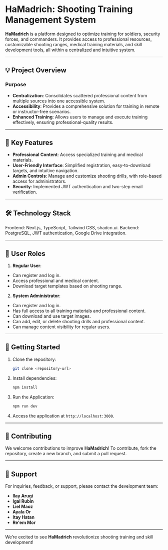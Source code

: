 
# HaMadrich: Shooting Training Management System

**HaMadrich** is a platform designed to optimize training for soldiers, security forces, and commanders. It provides access to professional resources, customizable shooting ranges, medical training materials, and skill development tools, all within a centralized and intuitive system.

---

## 💡 Project Overview

### Purpose
- **Centralization**: Consolidates scattered professional content from multiple sources into one accessible system.
- **Accessibility**: Provides a comprehensive solution for training in remote or instructor-free scenarios.
- **Enhanced Training**: Allows users to manage and execute training effectively, ensuring professional-quality results.

---

## 🌟 Key Features

- **Professional Content**: Access specialized training and medical materials.
- **User-Friendly Interface**: Simplified registration, easy-to-download targets, and intuitive navigation.
- **Admin Controls**: Manage and customize shooting drills, with role-based access for administrators.
- **Security**: Implemented JWT authentication and two-step email verification.

---

## 🛠️ Technology Stack

Frontend: Next.js, TypeScript, Tailwind CSS, shadcn.ui.
Backend: PostgreSQL, JWT authentication, Google Drive integration.

---

## 🔑 User Roles

1. **Regular User**:
- Can register and log in.
- Access professional and medical content.
- Download target templates based on shooting range.

2. **System Administrator**:
- Can register and log in.
- Has full access to all training materials and professional content.
- Can download and use target images.
- Can add, edit, or delete shooting drills and professional content.
- Can manage content visibility for regular users.

---

## 🚀 Getting Started

1. Clone the repository:
   ```bash
   git clone <repository-url>
   ```
2. Install dependencies:
   ```bash
   npm install
   ```
3. Run the Application:
   ```bash
   npm run dev
   ```
4. Access the application at `http://localhost:3000`.

---

## 🤝 Contributing

We welcome contributions to improve **HaMadrich**! 
To contribute, fork the repository, create a new branch, and submit a pull request.

---

## 📣 Support

For inquiries, feedback, or support, please contact the development team:
- **Ilay Arugi**
- **Igal Rubin**
- **Liel Maoz**
- **Ayala Or**
- **Itay Hatan**
- **Re'em Mor**

---

We’re excited to see **HaMadrich** revolutionize shooting training and skill development!

